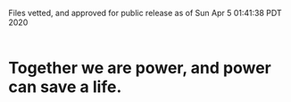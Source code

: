 Files vetted, and approved for public release as of Sun Apr  5 01:41:38 PDT 2020<br><br><h1>Together we are power, and power can save a life.</h1>
